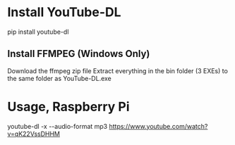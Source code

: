 # Install YouTube-DL
pip install youtube-dl

## Install FFMPEG (Windows Only)
Download the ffmpeg zip file
Extract everything in the bin folder (3 EXEs) to the same folder as YouTube-DL.exe

# Usage, Raspberry Pi
youtube-dl -x --audio-format mp3 https://www.youtube.com/watch?v=qK22VssDHHM